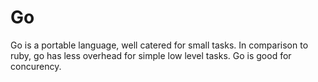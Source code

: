 # Go
Go is a portable language, well catered for small tasks. In comparison to ruby, go has less overhead for simple low level tasks. Go is good for concurency.
